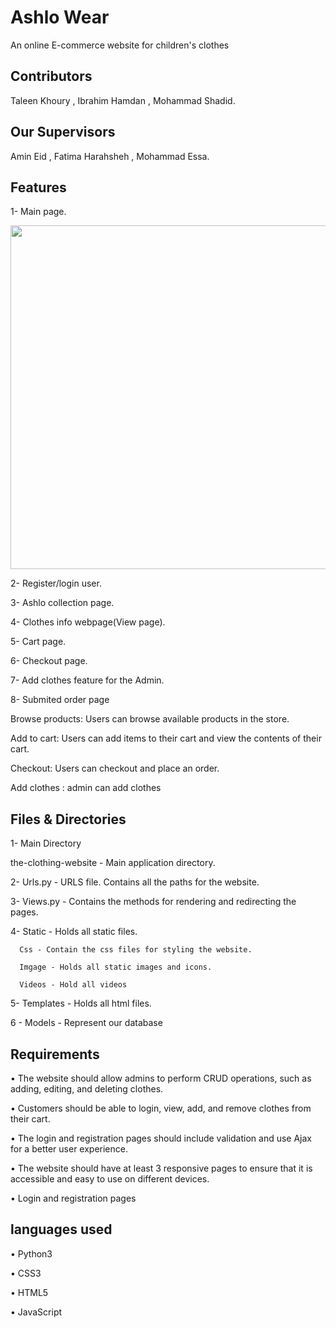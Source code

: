 # Ashlo Wear

An online E-commerce website for children's clothes 

## Contributors
 Taleen Khoury , Ibrahim Hamdan , Mohammad Shadid.
 
## Our Supervisors
 Amin Eid , Fatima Harahsheh , Mohammad Essa.


##  Features
   1- Main page. 
   
   <img src="https://user-images.githubusercontent.com/126386351/230316828-705797d7-e5e7-4f5b-9d58-5dbd87c5b738.png" width="550">
   
   2- Register/login user.
   
   3- Ashlo collection page.
   
   4- Clothes info webpage(View page).
   
   5- Cart page.
   
   6- Checkout page.
   
   7- Add clothes feature for the Admin.
   
   8- Submited order page
   
Browse products: Users can browse available products in the store.

Add to cart: Users can add items to their cart and view the contents of their cart.

Checkout: Users can checkout and place an order.

Add clothes : admin can add clothes

##  Files & Directories

1- Main Directory

the-clothing-website - Main application directory.

2- Urls.py - URLS file. Contains all the paths for the website.

3- Views.py - Contains the methods for rendering and redirecting the pages.

4- Static - Holds all static files.

      Css - Contain the css files for styling the website.
      
      Imgage - Holds all static images and icons.
      
      Videos - Hold all videos
      
5- Templates - Holds all html files. 

6 - Models - Represent our database

##	Requirements

•	The website should allow admins to perform CRUD operations, such as adding, editing, and deleting clothes.

•	Customers should be able to login, view, add, and remove clothes from their cart.

•	The login and registration pages should include validation and use Ajax for a better user experience.

•	The website should have at least 3 responsive pages to ensure that it is accessible and easy to use on different devices.

•	Login and registration pages 


## languages used
•	Python3

•	CSS3

•	HTML5

•	JavaScript



